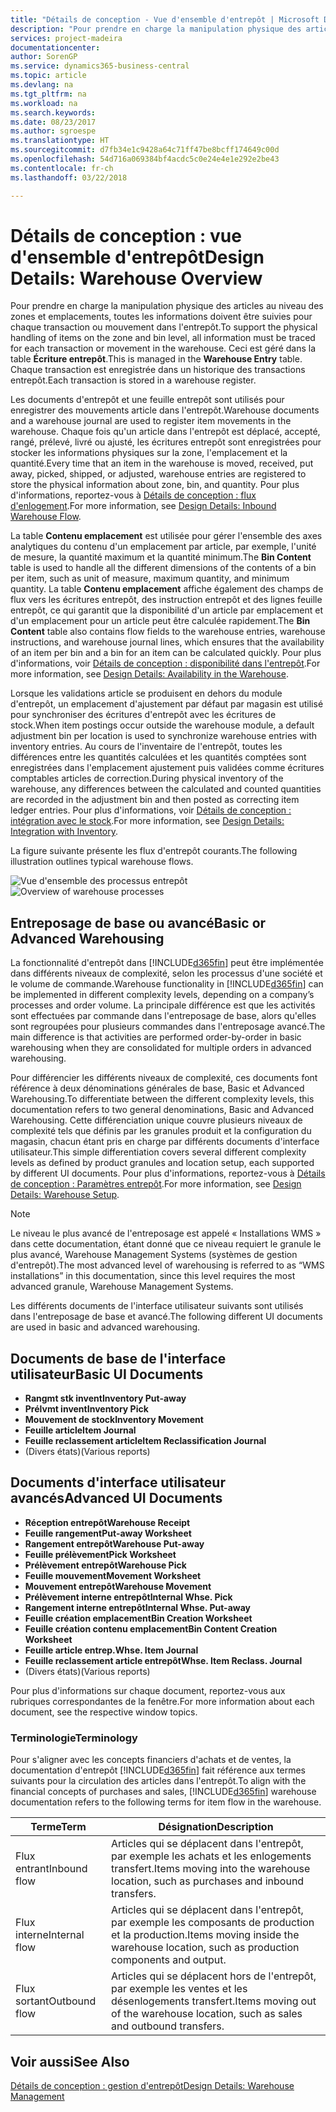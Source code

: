 ```yaml
---
title: "Détails de conception - Vue d'ensemble d'entrepôt | Microsoft Docs"
description: "Pour prendre en charge la manipulation physique des articles au niveau des zones et emplacements, toutes les informations doivent être suivies pour chaque transaction ou mouvement dans l'entrepôt. Ceci est géré dans la table **Écriture entrepôt**. Chaque transaction est enregistrée dans un historique des transactions entrepôt."
services: project-madeira
documentationcenter: 
author: SorenGP
ms.service: dynamics365-business-central
ms.topic: article
ms.devlang: na
ms.tgt_pltfrm: na
ms.workload: na
ms.search.keywords: 
ms.date: 08/23/2017
ms.author: sgroespe
ms.translationtype: HT
ms.sourcegitcommit: d7fb34e1c9428a64c71ff47be8bcff174649c00d
ms.openlocfilehash: 54d716a069384bf4acdc5c0e24e4e1e292e2be43
ms.contentlocale: fr-ch
ms.lasthandoff: 03/22/2018

---
```

# <a name="design-details-warehouse-overview"></a><span data-ttu-id="958d2-105">Détails de conception : vue d'ensemble d'entrepôt</span><span class="sxs-lookup"><span data-stu-id="958d2-105">Design Details: Warehouse Overview</span></span>
<span data-ttu-id="958d2-106">Pour prendre en charge la manipulation physique des articles au niveau des zones et emplacements, toutes les informations doivent être suivies pour chaque transaction ou mouvement dans l'entrepôt.</span><span class="sxs-lookup"><span data-stu-id="958d2-106">To support the physical handling of items on the zone and bin level, all information must be traced for each transaction or movement in the warehouse.</span></span> <span data-ttu-id="958d2-107">Ceci est géré dans la table **Écriture entrepôt**.</span><span class="sxs-lookup"><span data-stu-id="958d2-107">This is managed in the **Warehouse Entry** table.</span></span> <span data-ttu-id="958d2-108">Chaque transaction est enregistrée dans un historique des transactions entrepôt.</span><span class="sxs-lookup"><span data-stu-id="958d2-108">Each transaction is stored in a warehouse register.</span></span>  

<span data-ttu-id="958d2-109">Les documents d'entrepôt et une feuille entrepôt sont utilisés pour enregistrer des mouvements article dans l'entrepôt.</span><span class="sxs-lookup"><span data-stu-id="958d2-109">Warehouse documents and a warehouse journal are used to register item movements in the warehouse.</span></span> <span data-ttu-id="958d2-110">Chaque fois qu'un article dans l'entrepôt est déplacé, accepté, rangé, prélevé, livré ou ajusté, les écritures entrepôt sont enregistrées pour stocker les informations physiques sur la zone, l'emplacement et la quantité.</span><span class="sxs-lookup"><span data-stu-id="958d2-110">Every time that an item in the warehouse is moved, received, put away, picked, shipped, or adjusted, warehouse entries are registered to store the physical information about zone, bin, and quantity.</span></span> <span data-ttu-id="958d2-111">Pour plus d'informations, reportez-vous à [Détails de conception : flux d'enlogement](design-details-outbound-warehouse-flow.md).</span><span class="sxs-lookup"><span data-stu-id="958d2-111">For more information, see [Design Details: Inbound Warehouse Flow](design-details-outbound-warehouse-flow.md).</span></span>  

<span data-ttu-id="958d2-112">La table **Contenu emplacement** est utilisée pour gérer l'ensemble des axes analytiques du contenu d'un emplacement par article, par exemple, l'unité de mesure, la quantité maximum et la quantité minimum.</span><span class="sxs-lookup"><span data-stu-id="958d2-112">The **Bin Content** table is used to handle all the different dimensions of the contents of a bin per item, such as unit of measure, maximum quantity, and minimum quantity.</span></span> <span data-ttu-id="958d2-113">La table **Contenu emplacement** affiche également des champs de flux vers les écritures entrepôt, des instruction entrepôt et des lignes feuille entrepôt, ce qui garantit que la disponibilité d'un article par emplacement et d'un emplacement pour un article peut être calculée rapidement.</span><span class="sxs-lookup"><span data-stu-id="958d2-113">The **Bin Content** table also contains flow fields to the warehouse entries, warehouse instructions, and warehouse journal lines, which ensures that the availability of an item per bin and a bin for an item can be calculated quickly.</span></span> <span data-ttu-id="958d2-114">Pour plus d'informations, voir [Détails de conception : disponibilité dans l'entrepôt](design-details-availability-in-the-warehouse.md).</span><span class="sxs-lookup"><span data-stu-id="958d2-114">For more information, see [Design Details: Availability in the Warehouse](design-details-availability-in-the-warehouse.md).</span></span>  

<span data-ttu-id="958d2-115">Lorsque les validations article se produisent en dehors du module d'entrepôt, un emplacement d'ajustement par défaut par magasin est utilisé pour synchroniser des écritures d'entrepôt avec les écritures de stock.</span><span class="sxs-lookup"><span data-stu-id="958d2-115">When item postings occur outside the warehouse module, a default adjustment bin per location is used to synchronize warehouse entries with inventory entries.</span></span> <span data-ttu-id="958d2-116">Au cours de l'inventaire de l'entrepôt, toutes les différences entre les quantités calculées et les quantités comptées sont enregistrées dans l'emplacement ajustement puis validées comme écritures comptables articles de correction.</span><span class="sxs-lookup"><span data-stu-id="958d2-116">During physical inventory of the warehouse, any differences between the calculated and counted quantities are recorded in the adjustment bin and then posted as correcting item ledger entries.</span></span> <span data-ttu-id="958d2-117">Pour plus d'informations, voir [Détails de conception : intégration avec le stock](design-details-integration-with-inventory.md).</span><span class="sxs-lookup"><span data-stu-id="958d2-117">For more information, see [Design Details: Integration with Inventory](design-details-integration-with-inventory.md).</span></span>  

<span data-ttu-id="958d2-118">La figure suivante présente les flux d'entrepôt courants.</span><span class="sxs-lookup"><span data-stu-id="958d2-118">The following illustration outlines typical warehouse flows.</span></span>  

<span data-ttu-id="958d2-119">![Vue d'ensemble des processus entrepôt](media/design_details_warehouse_management_overview.png "design_details_warehouse_management_overview")</span><span class="sxs-lookup"><span data-stu-id="958d2-119">![Overview of warehouse processes](media/design_details_warehouse_management_overview.png "design_details_warehouse_management_overview")</span></span>  

## <a name="basic-or-advanced-warehousing"></a><span data-ttu-id="958d2-120">Entreposage de base ou avancé</span><span class="sxs-lookup"><span data-stu-id="958d2-120">Basic or Advanced Warehousing</span></span>  
<span data-ttu-id="958d2-121">La fonctionnalité d'entrepôt dans [!INCLUDE[d365fin](includes/d365fin_md.md)] peut être implémentée dans différents niveaux de complexité, selon les processus d'une société et le volume de commande.</span><span class="sxs-lookup"><span data-stu-id="958d2-121">Warehouse functionality in [!INCLUDE[d365fin](includes/d365fin_md.md)] can be implemented in different complexity levels, depending on a company’s processes and order volume.</span></span> <span data-ttu-id="958d2-122">La principale différence est que les activités sont effectuées par commande dans l'entreposage de base, alors qu'elles sont regroupées pour plusieurs commandes dans l'entreposage avancé.</span><span class="sxs-lookup"><span data-stu-id="958d2-122">The main difference is that activities are performed order-by-order in basic warehousing when they are consolidated for multiple orders in advanced warehousing.</span></span>  

 <span data-ttu-id="958d2-123">Pour différencier les différents niveaux de complexité, ces documents font référence à deux dénominations générales de base, Basic et Advanced Warehousing.</span><span class="sxs-lookup"><span data-stu-id="958d2-123">To differentiate between the different complexity levels, this documentation refers to two general denominations, Basic and Advanced Warehousing.</span></span> <span data-ttu-id="958d2-124">Cette différenciation unique couvre plusieurs niveaux de complexité tels que définis par les granules produit et la configuration du magasin, chacun étant pris en charge par différents documents d'interface utilisateur.</span><span class="sxs-lookup"><span data-stu-id="958d2-124">This simple differentiation covers several different complexity levels as defined by product granules and location setup, each supported by different UI documents.</span></span> <span data-ttu-id="958d2-125">Pour plus d'informations, reportez\-vous à [Détails de conception : Paramètres entrepôt](design-details-warehouse-setup.md).</span><span class="sxs-lookup"><span data-stu-id="958d2-125">For more information, see [Design Details: Warehouse Setup](design-details-warehouse-setup.md).</span></span>  

> [!NOTE]  
>  <span data-ttu-id="958d2-126">Le niveau le plus avancé de l'entreposage est appelé « Installations WMS » dans cette documentation, étant donné que ce niveau requiert le granule le plus avancé, Warehouse Management Systems (systèmes de gestion d'entrepôt).</span><span class="sxs-lookup"><span data-stu-id="958d2-126">The most advanced level of warehousing is referred to as “WMS installations” in this documentation, since this level requires the most advanced granule, Warehouse Management Systems.</span></span>  

 <span data-ttu-id="958d2-127">Les différents documents de l'interface utilisateur suivants sont utilisés dans l'entreposage de base et avancé.</span><span class="sxs-lookup"><span data-stu-id="958d2-127">The following different UI documents are used in basic and advanced warehousing.</span></span>  

## <a name="basic-ui-documents"></a><span data-ttu-id="958d2-128">Documents de base de l'interface utilisateur</span><span class="sxs-lookup"><span data-stu-id="958d2-128">Basic UI Documents</span></span>  

-   <span data-ttu-id="958d2-129">**Rangmt stk invent**</span><span class="sxs-lookup"><span data-stu-id="958d2-129">**Inventory Put-away**</span></span>  
-   <span data-ttu-id="958d2-130">**Prélvmt invent**</span><span class="sxs-lookup"><span data-stu-id="958d2-130">**Inventory Pick**</span></span>  
-   <span data-ttu-id="958d2-131">**Mouvement de stock**</span><span class="sxs-lookup"><span data-stu-id="958d2-131">**Inventory Movement**</span></span>  
-   <span data-ttu-id="958d2-132">**Feuille article**</span><span class="sxs-lookup"><span data-stu-id="958d2-132">**Item Journal**</span></span>  
-   <span data-ttu-id="958d2-133">**Feuille reclassement article**</span><span class="sxs-lookup"><span data-stu-id="958d2-133">**Item Reclassification Journal**</span></span>  
-   <span data-ttu-id="958d2-134">(Divers états)</span><span class="sxs-lookup"><span data-stu-id="958d2-134">(Various reports)</span></span>  

## <a name="advanced-ui-documents"></a><span data-ttu-id="958d2-135">Documents d'interface utilisateur avancés</span><span class="sxs-lookup"><span data-stu-id="958d2-135">Advanced UI Documents</span></span>  

-   <span data-ttu-id="958d2-136">**Réception entrepôt**</span><span class="sxs-lookup"><span data-stu-id="958d2-136">**Warehouse Receipt**</span></span>  
-   <span data-ttu-id="958d2-137">**Feuille rangement**</span><span class="sxs-lookup"><span data-stu-id="958d2-137">**Put-away Worksheet**</span></span>  
-   <span data-ttu-id="958d2-138">**Rangement entrepôt**</span><span class="sxs-lookup"><span data-stu-id="958d2-138">**Warehouse Put-away**</span></span>  
-   <span data-ttu-id="958d2-139">**Feuille prélèvement**</span><span class="sxs-lookup"><span data-stu-id="958d2-139">**Pick Worksheet**</span></span>  
-   <span data-ttu-id="958d2-140">**Prélèvement entrepôt**</span><span class="sxs-lookup"><span data-stu-id="958d2-140">**Warehouse Pick**</span></span>  
-   <span data-ttu-id="958d2-141">**Feuille mouvement**</span><span class="sxs-lookup"><span data-stu-id="958d2-141">**Movement Worksheet**</span></span>  
-   <span data-ttu-id="958d2-142">**Mouvement entrepôt**</span><span class="sxs-lookup"><span data-stu-id="958d2-142">**Warehouse Movement**</span></span>  
-   <span data-ttu-id="958d2-143">**Prélèvement interne entrepôt**</span><span class="sxs-lookup"><span data-stu-id="958d2-143">**Internal Whse. Pick**</span></span>  
-   <span data-ttu-id="958d2-144">**Rangement interne entrepôt**</span><span class="sxs-lookup"><span data-stu-id="958d2-144">**Internal Whse. Put-away**</span></span>  
-   <span data-ttu-id="958d2-145">**Feuille création emplacement**</span><span class="sxs-lookup"><span data-stu-id="958d2-145">**Bin Creation Worksheet**</span></span>  
-   <span data-ttu-id="958d2-146">**Feuille création contenu emplacement**</span><span class="sxs-lookup"><span data-stu-id="958d2-146">**Bin Content Creation Worksheet**</span></span>  
-   <span data-ttu-id="958d2-147">**Feuille article entrep.**</span><span class="sxs-lookup"><span data-stu-id="958d2-147">**Whse. Item Journal**</span></span>  
-   <span data-ttu-id="958d2-148">**Feuille reclassement article entrepôt**</span><span class="sxs-lookup"><span data-stu-id="958d2-148">**Whse. Item Reclass. Journal**</span></span>  
-   <span data-ttu-id="958d2-149">(Divers états)</span><span class="sxs-lookup"><span data-stu-id="958d2-149">(Various reports)</span></span>  

<span data-ttu-id="958d2-150">Pour plus d'informations sur chaque document, reportez-vous aux rubriques correspondantes de la fenêtre.</span><span class="sxs-lookup"><span data-stu-id="958d2-150">For more information about each document, see the respective window topics.</span></span>  

### <a name="terminology"></a><span data-ttu-id="958d2-151">Terminologie</span><span class="sxs-lookup"><span data-stu-id="958d2-151">Terminology</span></span>  
<span data-ttu-id="958d2-152">Pour s'aligner avec les concepts financiers d'achats et de ventes, la documentation d'entrepôt [!INCLUDE[d365fin](includes/d365fin_md.md)] fait référence aux termes suivants pour la circulation des articles dans l'entrepôt.</span><span class="sxs-lookup"><span data-stu-id="958d2-152">To align with the financial concepts of purchases and sales, [!INCLUDE[d365fin](includes/d365fin_md.md)] warehouse documentation refers to the following terms for item flow in the warehouse.</span></span>  

|<span data-ttu-id="958d2-153">Terme</span><span class="sxs-lookup"><span data-stu-id="958d2-153">Term</span></span>|<span data-ttu-id="958d2-154">Désignation</span><span class="sxs-lookup"><span data-stu-id="958d2-154">Description</span></span>|  
|----------|---------------------------------------|  
|<span data-ttu-id="958d2-155">Flux entrant</span><span class="sxs-lookup"><span data-stu-id="958d2-155">Inbound flow</span></span>|<span data-ttu-id="958d2-156">Articles qui se déplacent dans l'entrepôt, par exemple les achats et les enlogements transfert.</span><span class="sxs-lookup"><span data-stu-id="958d2-156">Items moving into the warehouse location, such as purchases and inbound transfers.</span></span>|  
|<span data-ttu-id="958d2-157">Flux interne</span><span class="sxs-lookup"><span data-stu-id="958d2-157">Internal flow</span></span>|<span data-ttu-id="958d2-158">Articles qui se déplacent dans l'entrepôt, par exemple les composants de production et la production.</span><span class="sxs-lookup"><span data-stu-id="958d2-158">Items moving inside the warehouse location, such as production components and output.</span></span>|  
|<span data-ttu-id="958d2-159">Flux sortant</span><span class="sxs-lookup"><span data-stu-id="958d2-159">Outbound flow</span></span>|<span data-ttu-id="958d2-160">Articles qui se déplacent hors de l'entrepôt, par exemple les ventes et les désenlogements transfert.</span><span class="sxs-lookup"><span data-stu-id="958d2-160">Items moving out of the warehouse location, such as sales and outbound transfers.</span></span>|  

## <a name="see-also"></a><span data-ttu-id="958d2-161">Voir aussi</span><span class="sxs-lookup"><span data-stu-id="958d2-161">See Also</span></span>  
 [<span data-ttu-id="958d2-162">Détails de conception : gestion d'entrepôt</span><span class="sxs-lookup"><span data-stu-id="958d2-162">Design Details: Warehouse Management</span></span>](design-details-warehouse-management.md)

